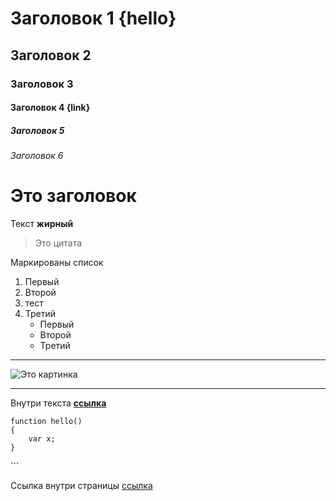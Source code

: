 # Заголовок 1 {hello}
## Заголовок 2
### Заголовок 3
#### Заголовок 4 {link}
##### Заголовок 5
###### Заголовок 6

# Это заголовок

Текст **жирный**
> Это цитата

Маркированы список
1. Первый
1. Второй
1. тест
1. Третий
	- Первый
	+ Второй
	* Третий
***
![Это картинка](https://www.apple.com/ac/structured-data/images/knowledge_graph_logo.png)
***
Внутри текста **[ссылка](https://www.google.com/)**

```
function hello()
{
	var x;
}
```

\```

Ссылка внутри страницы [ссылка](#link)